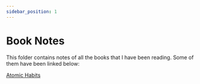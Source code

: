 ```yaml
---
sidebar_position: 1
---
```


# Book Notes

This folder contains notes of all the books that I have been reading. Some of them have been linked below:

[Atomic Habits](book_notes/Atomic%20Habits/Intro.md)